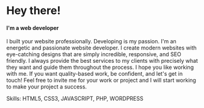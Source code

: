 # Hey there!
#### I'm a web developer

I built your website professionally. Developing is my passion. I'm an energetic and passionate website developer. I create modern websites with eye-catching designs that are simply incredible, responsive, and SEO friendly. I always provide the best services to my clients with precisely what they want and guide them throughout the process. I hope you like working with me. If you want quality-based work, be confident, and let's get in touch! Feel free to invite me for your work or project and I will start working to make your project a success.

Skills: HTML5, CSS3, JAVASCRIPT, PHP, WORDPRESS




